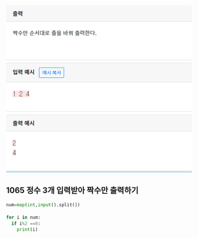 ![image-20200426152619301](./img/image-20200426153352905.png)

## 1065 정수 3개 입력받아 짝수만 출력하기

```python
num=map(int,input().split())

for i in num:
  if i%2 ==0:
    print(i)
```

